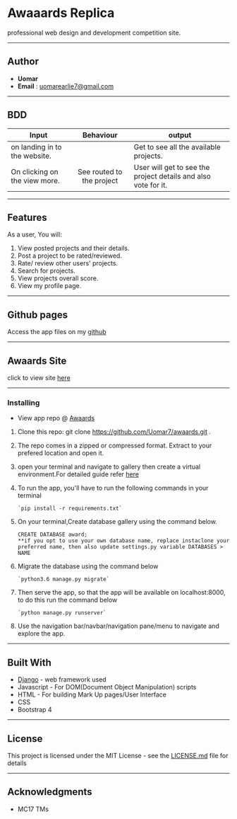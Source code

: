 # Awaaards Replica


professional web design and development competition site.

---

## Author

* **Uomar**
* **Email** : <uomarearlie7@gmail.com>

---

## BDD

|Input  | Behaviour | output |
|------|:-----:|-----|
|on landing in to the website.| | Get to see all the available projects.|
|On clicking on the view more.|See routed to the project| User will get to see the project details and also vote for it.|


---
## Features


As a user, You will:

1. View posted projects and their details.
2. Post a project to be rated/reviewed.
3. Rate/ review other users' projects.
4. Search for projects.
5. View projects overall score.
6. View my profile page.
---

## Github pages

Access the app files on my [github](https://github.com/Uomar7)

---

## Awaards Site

click to view site [here](https://oneawaard.herokuapp.com/)

---
### Installing

* View app repo @ [Awaards](https://github.com/Uomar7/awaards)

1. Clone this repo: git clone https://github.com/Uomar7/awaards.git .

2. The repo comes in a zipped or compressed format. Extract to your prefered location and open it.
3. open your terminal and navigate to gallery then create a virtual environment.For detailed guide refer  [here](https://packaging.python.org/guides/installing-using-pip-and-virtualenv/)

3. To run the app, you'll have to run the following commands in your terminal
    
    
       `pip install -r requirements.txt`
4. On your terminal,Create database gallery using the command below.


       CREATE DATABASE award; 
       **if you opt to use your own database name, replace instaclone your preferred name, then also update settings.py variable DATABASES > NAME

5. Migrate the database using the command below


       `python3.6 manage.py migrate`
6. Then serve the app, so that the app will be available on localhost:8000, to do this run the command below


       `python manage.py runserver`
7. Use the navigation bar/navbar/navigation pane/menu to navigate and explore the app.

---

## Built With

* [Django](https://www.djangoproject.com/) - web framework used
* Javascript - For DOM(Document Object Manipulation) scripts
* HTML - For building Mark Up pages/User Interface
* CSS 
* Bootstrap 4


---

## License

This project is licensed under the MIT License - see the [LICENSE.md](LICENSE.md) file for details

---
## Acknowledgments

* MC17 TMs
